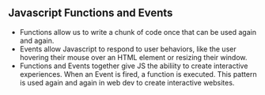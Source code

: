 ## Javascript Functions and Events

* Functions allow us to write a chunk of code once that can be used again and again.
* Events allow Javascript to respond to user behaviors, like the user hovering their mouse over an HTML element or resizing their window. 
* Functions and Events together give JS the abiliity to create interactive experiences. When an Event is fired, a function is executed. 
  This pattern is used again and again in web dev to create interactive websites.
